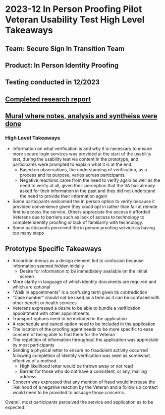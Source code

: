 # 2023-12 In Person Proofing Pilot Veteran Usability Test High Level Takeaways

## Team: Secure Sign In Transition Team
## Product: In Person Identity Proofing 
## Testing conducted in 12/2023

## [Completed research report](https://github.com/department-of-veterans-affairs/va.gov-team/blob/master/products/login.gov-adoption/in-person-proofing/research/IPP%20Usability%20Testing%20Veterans/2023-12-in-person-proofing-pilot-Veteran-usability-test/2023-12-in-person-proofing-Veteran-usability-test%20Research%20Report.MD)

## [Mural where notes, analysis and syntheiss were done](https://app.mural.co/t/departmentofveteransaffairs9999/m/departmentofveteransaffairs9999/1715869372177/e5f7fc286a19cf47d7fdbd1397365d3f52b716a6?sender=u1b0df595924572baa8a94764)

### High Level Takeaways
- Information on what verification is and why it is necessary to ensure more secure login services was provided at the start of the usability test, during the usability test via content in the prototype, and participants were prompted to explain what it is at the end.
  - Based on observations, the understanding of verification, as a process and its purpose, varies across participants. 
  - Negative reactions came from the need to verify again as well as the need to verify at all, given their perception that the VA has already asked for their information in the past and they did not understand the need to provide their information again
- Some participants welcomed the in person option to verify because it provided convenience given they could opt in rather than fail at remote first to access the service. Others appreciate the access it afforded Veterans due to barriers such as lack of access to technology to complete identity proofing or lack of familiarity with technology.
- Some participants perceived the in person proofing service as having too many steps 

## Prototype Specific Takeaways
- Accordion menus as a design element led to confusion because information seemed hidden initially
  - Desire for information to be immediately available on the initial screen
- More clarity in language of which identity documents are required and which are optional
- “Walk in appointments” is a confusing term given its contradiction
- “Case number” should not be used as a term as it can be confused with other benefit or health services 
- Veterans expressed a desire to be able to bundle a verification appointment with other appointments
- Transport options need to be included in the application
- A reschedule and cancel option need to be included in the application
- The location of the proofing agent needs to be more specific to ease concern of being able to find them for the Veteran
- The repetition of information throughout the application was appreciate by most participants
- Sending a physical letter to ensure no fraudulent activity occurred following completion of identity verification was seen as somewhat effective of a method.
  - High likelihood letter would be thrown away or not read
  - Barrier for those who do not have a consistent, or any, mailing address
- Concern was expressed that any mention of fraud would increase the likelihood of a negative reaction by the Veteran and a follow up contact would need to be provided to assuage those concerns. 

Overall, most participants perceived the service and application as to be expected.
